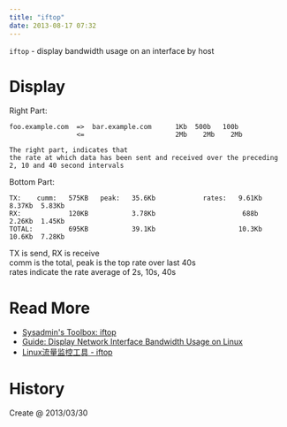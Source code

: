 ```yaml
---
title: "iftop"
date: 2013-08-17 07:32
---
```



`iftop` - display bandwidth usage on an interface by host

# Display #

Right Part:

	foo.example.com  =>  bar.example.com      1Kb  500b   100b
					 <=                       2Mb    2Mb    2Mb
					 
	The right part, indicates that 
	the rate at which data has been sent and received over the preceding 2, 10 and 40 second intervals


Bottom Part:

	TX:    cumm:   575KB   peak:   35.6Kb            rates:   9.61Kb  8.37Kb  5.83Kb
	RX:            120KB           3.78Kb                      688b   2.26Kb  1.45Kb
	TOTAL:         695KB           39.1Kb                     10.3Kb  10.6Kb  7.28Kb

TX is send, RX is receive  
comm is the total, peak is the top rate over last 40s  
rates indicate the rate average of 2s, 10s, 40s  


# Read More #

* [Sysadmin's Toolbox: iftop](http://www.linuxjournal.com/content/sysadmins-toolbox-iftop|The)
* [Guide: Display Network Interface Bandwidth Usage on Linux](http://www.thegeekstuff.com/2008/12/iftop-guide-display-network-interface-bandwidth-usage-on-linux/|IFTOP)
* [Linux流量监控工具 - iftop](http://www.vpser.net/manage/iftop.html)

# History #

Create @ 2013/03/30


